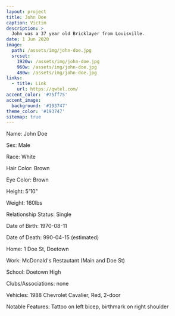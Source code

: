 ```yaml
---
layout: project
title: John Doe
caption: Victim
description: >
  John was a 37 year old Bricklayer from Louisville.
date: 1 Jun 2020
image: 
  path: /assets/img/john-doe.jpg
  srcset: 
    1920w: /assets/img/john-doe.jpg
    960w: /assets/img/john-doe.jpg
    480w: /assets/img/john-doe.jpg
links:
  - title: Link
    url: https://qwtel.com/
accent_color: '#75ff75'
accent_image:
  background: '#193747'
theme_color: '#193747'
sitemap: true
---
```


Name: 
John Doe

Sex: 
Male

Race: 
White

Hair Color: 
Brown

Eye Color: 
Brown

Height: 
5'10"

Weight: 
160lbs

Relationship Status: 
Single

Date of Birth: 
1970-08-11

Date of Death: 
990-04-15 (estimated)

Home: 
1 Doe St, Doetown

Work: 
McDonald's Restautant (Main and Doe St)

School: 
Doetown High

Clubs/Associations: 
none

Vehicles: 
1988 Chevrolet Cavalier, Red, 2-door

Notable Features: 
Tattoo on left bicep, birthmark on right shoulder
